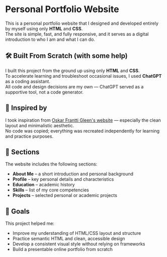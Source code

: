 # Personal Portfolio Website

This is a personal portfolio website that I designed and developed entirely by myself using only **HTML** and **CSS**.  
The site is simple, fast, and fully responsive, and it serves as a digital introduction to who I am and what I can do.

## 🛠️ Built From Scratch (with some help)

I built this project from the ground up using only **HTML** and **CSS**.  
To accelerate learning and troubleshoot occasional issues, I used **ChatGPT** as a coding assistant.  
All code and design decisions are my own — ChatGPT served as a supportive tool, not a code generator.

## 🎨 Inspired by

I took inspiration from [Oskar Frantti Gleen's website](https://www.oskarfranttiglen.com/) — especially the clean layout and minimalistic aesthetic.  
No code was copied; everything was recreated independently for learning and practice purposes.

## 🧩 Sections

The website includes the following sections:

- **About Me** – a short introduction and personal background  
- **Profile** – key personal details and characteristics  
- **Education** – academic history  
- **Skills** – list of my core competencies  
- **Projects** – selected personal or academic projects

## 🎯 Goals

This project helped me:

- Improve my understanding of HTML/CSS layout and structure  
- Practice semantic HTML and clean, accessible design  
- Develop a consistent visual style without relying on frameworks  
- Build a presentable online portfolio from scratch
